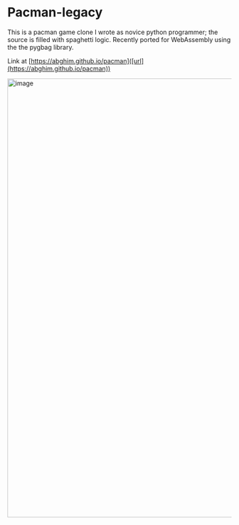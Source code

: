 # Pacman-legacy
This is a pacman game clone I wrote as novice python programmer; the source is filled with spaghetti logic. Recently ported for WebAssembly using the the pygbag library.

Link at [https://abghim.github.io/pacman]([url](https://abghim.github.io/pacman))

<img width="1552" height="987" alt="image" src="https://github.com/user-attachments/assets/a9009518-9f69-4c09-a951-9b65516eda9f" />
